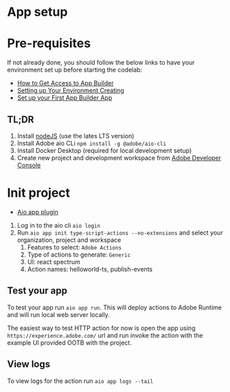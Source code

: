 # App setup

# Pre-requisites
If not already done, you should follow the below links to have your environment set up before starting the codelab:

- [How to Get Access to App Builder](https://developer.adobe.com/app-builder/docs/overview/getting_access/)
 - [Setting up Your Environment
Creating](https://developer.adobe.com/app-builder/docs/getting_started)
- [Set up your First App Builder App](https://developer.adobe.com/app-builder/docs/getting_started/first_app/)
  

## TL;DR
1. Install [nodeJS](https://nodejs.org/en/blog/release/v14.17.0/) (use the lates LTS version)
2. Install Adobe aio CLi `npm install -g @adobe/aio-cli`
3. Install Docker Desktop (required for local development setup)
4. Create new project and development workspace from [Adobe Developer Console](https://developer.adobe.com/console)


# Init project
- [Aio app plugin](https://github.com/adobe/aio-cli-plugin-app)
  
1. Log in to the aio cli `aio login`
2. Run `aio app init type-script-actions --no-extensions` and select your organization, project and workspace
   1. Features to select: `Adobe Actions`
   2. Type of actions to generate: `Generic`
   3. UI:  react spectrum
   4. Action names: helloworld-ts, publish-events

## Test your app

To test your app run `aio app run`. This will deploy actions to Adobe Runtime and will run local web server locally. 

The easiest way to test HTTP action for now is open the app using `https://experience.adobe.com/` url and run invoke the action with the example UI provided OOTB with the project.

## View logs

To view logs for the action run `aio app logs --tail`